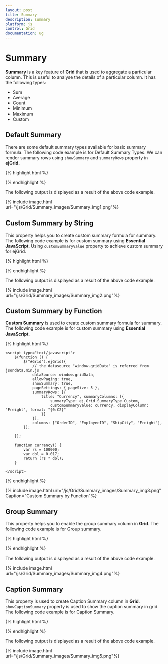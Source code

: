 ```yaml
---
layout: post
title: Summary
description: summary 
platform: js
control: Grid
documentation: ug
---
```


# Summary 

**Summary** is a key feature of **Grid** that is used to aggregate a particular column. This is useful to analyse the details of a particular column. It has the following types:

* Sum
* Average 
* Count
* Minimum
* Maximum
* Custom

## Default Summary

There are some default summary types available for basic summary formula. The following code example is for Default Summary Types. We can render summary rows using `showSummary` and `summaryRows` property in **ejGrid.**

{% highlight html %}


<div id="Grid"></div>
<script type="text/javascript">
  $(function () {
      $("#Grid").ejGrid({
          /// the datasource "window.gridData" is referred from jsondata.min.js
          dataSource: window.gridData,
          allowPaging: true,
          showSummary: true,
          pageSettings: { pageSize: 5 },
          summaryRows: [
               { title: "Sum", summaryColumns: [{ summaryType: ej.Grid.SummaryType.Sum, displayColumn: "Freight", dataMember: "Freight", format: "{0:C2}" }] },
               { title: "Average", summaryColumns: [{ summaryType: ej.Grid.SummaryType.Average, displayColumn: "Freight", dataMember: "Freight", format: "{0:C2}" }] },
          ],
          columns: [
                     { field: "OrderID", headerText: "Order ID", isPrimaryKey: true, textAlign: ej.TextAlign.Right, width: 80 },
                     { field: "EmployeeID", headerText: "Employee ID", textAlign: ej.TextAlign.Right, width: 80 },
                     { field: "ShipCity", headerText: "Ship City", width: 90 },
                     { field: "ShipName", headerText: "Ship Name", width: 110 },
                     { field: "ShipCountry", headerText: "Ship Country", width: 100 },
                     { field: "Freight", headerText: "Freight", textAlign: ej.TextAlign.Right, width: 80, format: "{0:C}" }
          ]
      });
  });
</script>


{% endhighlight %}



The following output is displayed as a result of the above code example.

{% include image.html url="/js/Grid/Summary_images/Summary_img1.png"%}

## Custom Summary by String

This property helps you to create custom summary formula for summary. The following code example is for custom summary using **Essential JavaScript**. Using `customSummaryValue` property to achieve custom summary for ejGrid.

{% highlight html %}


<div id="Grid"></div>
<script type="text/javascript">
  $(function () {
  
      $("#Grid").ejGrid({
          // the datasource "window.gridData" is referred from jsondata.min.js
          dataSource: window.gridData,
          allowPaging: true,
          showSummary: true,
          pageSettings: { pageSize: 5 },
          summaryRows: [{ title: "Currency", summaryColumns: [{ summaryType: ej.Grid.SummaryType.Custom, customSummaryValue: currency(), displayColumn: "Freight", format: "{0:C2}" }] }
          ],
          columns: [
              { field: "OrderID", headerText: "Order ID", textAlign: ej.TextAlign.Right, width: 70 },
               { field: "CustomerID", headerText: "Customer ID", textAlign: ej.TextAlign.Left, width: 70 },
               { field: "EmployeeID", headerText: "Employee ID", textAlign: ej.TextAlign.Right, width: 70 },
               { field: "ShipCity", headerText: "Ship City", textAlign: ej.TextAlign.Left, width: 70 },
               { field: "Freight", headerText: "Freight", textAlign: ej.TextAlign.Right, width: 70, format: "{0:C2}" }
          ],
      });
      function currency() {
          var rs = 100000;
          var dol = 0.017
          return (rs * dol);
      }
  });
</script>


{% endhighlight %}



The following output is displayed as a result of the above code example.

{% include image.html url="/js/Grid/Summary_images/Summary_img2.png"%}

## Custom Summary by Function

**Custom Summary** is used to create custom summary formula for summary. The following code example is for custom summary using **Essential JavaScript**.

{% highlight html %}



 <div id="Grid"></div>

    <script type="text/javascript">
        $(function () {
            $("#Grid").ejGrid({
                // the datasource "window.gridData" is referred from jsondata.min.js
                dataSource: window.gridData,
                allowPaging: true,
                showSummary: true,
                pageSettings: { pageSize: 5 },
                summaryRows: [{
                    title: "Currency", summaryColumns: [{
                        summaryType: ej.Grid.SummaryType.Custom,
                        customSummaryValue: currency, displayColumn: "Freight", format: "{0:C2}"
                    }]
                }],
                columns: ["OrderID", "EmployeeID", "ShipCity", "Freight"],
            });

        });

        function currency() {
            var rs = 100000;
            var dol = 0.017;
            return (rs * dol);
        }

    </script>



{% endhighlight %}



{% include image.html url="/js/Grid/Summary_images/Summary_img3.png" Caption="Custom Summary by Function"%}

## Group Summary

This property helps you to enable the group summary column in **Grid**. The following code example is for Group summary.

{% highlight html %}


<div id="Grid"></div>
<script type="text/javascript">
  $(function () {
      // the datasource "window.gridData" is referred from jsondata.min.js
      var data = window.gridData;
      $("#Grid").ejGrid({
          dataSource: data,
          allowPaging: true,
  
          allowGrouping: true,
          showSummary: true,
          pageSettings: { pageSize: 8 },
          summaryRows: [
              { summaryColumns: [{ summaryType: ej.Grid.SummaryType.Sum, displayColumn: "Freight", dataMember: "Freight", format: "{0:C2}", prefix: "Sum = " }], showTotalSummary: false }
          ],
          groupSettings: { groupedColumns: ["CustomerID"] },
          columns: [
                    { field: "OrderID", headerText: "Order ID", width: 80, isPrimaryKey: true, textAlign: ej.TextAlign.Right,  },
                    { field: "CustomerID", headerText: "Customer ID", textAlign: ej.TextAlign.Left, width: 75 },
                    { field: "ShipCity", headerText: 'Ship City', textAlign: ej.TextAlign.Left, width: 150 },
                    { field: "EmployeeID", headerText: "Employee ID", width: 75, textAlign: ej.TextAlign.Right },
                    { field: "Freight", headerText: "Freight", width: 75, textAlign: ej.TextAlign.Right, format: "{0:C}" }
          ]
      });
  });
</script>


{% endhighlight %}



The following output is displayed as a result of the above code example.

{% include image.html url="/js/Grid/Summary_images/Summary_img4.png"%}

## Caption Summary

This property is used to create Caption Summary column in **Grid**. `showCaptionSummary` property is used to show the caption summary in grid. The following code example is for Caption Summary.

{% highlight html %}


<div id="Grid"></div>
<script type="text/javascript">
  $(function () {
      // the datasource "window.gridData" is referred from jsondata.min.js
  
      $("#Grid").ejGrid({
          dataSource: window.gridData,
          allowPaging: true,
          allowGrouping: true,
          showSummary: true,
          pageSettings: { pageSize: 10 },
          summaryRows: [{ showCaptionSummary: true, summaryColumns: [{ summaryType: ej.Grid.SummaryType.Average, displayColumn: "Freight", dataMember: "Freight", format: "{0:C2}", prefix: "Average = " }], showTotalSummary: false }],
          groupSettings: { groupedColumns: ["CustomerID"] },
          columns: [
                    { field: "OrderID", headerText: "Order ID", textAlign: ej.TextAlign.Right, width: 80, isPrimaryKey: true },
                    { field: "CustomerID", headerText: "Customer ID", textAlign: ej.TextAlign.Left, width: 75 },
                    { field: "EmployeeID", headerText: "Employee ID", width: 75, textAlign: ej.TextAlign.Right },
                    { field: "Freight", headerText: "Freight", width: 75, textAlign: ej.TextAlign.Right, format: "{0:C}" }
          ]
      });
  });
</script>

{% endhighlight %}



The following output is displayed as a result of the above code example.

{% include image.html url="/js/Grid/Summary_images/Summary_img5.png"%}

